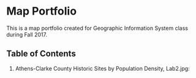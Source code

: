# Map Portfolio 
This is a map portfolio created for Geographic Information System class during Fall 2017.
## Table of Contents 
1. Athens-Clarke County Historic Sites by Population Density, Lab2.jpg:
